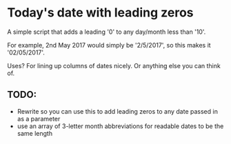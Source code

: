 # Today's date with leading zeros

A simple script that adds a leading '0' to any day/month less than '10'.

For example, 2nd May 2017 would simply be '2/5/2017', so this makes it '02/05/2017'.

Uses? For lining up columns of dates nicely. Or anything else you can think of.

## TODO:

- Rewrite so you can use this to add leading zeros to any date passed in as a parameter
- use an array of 3-letter month abbreviations for readable dates to be the same length
